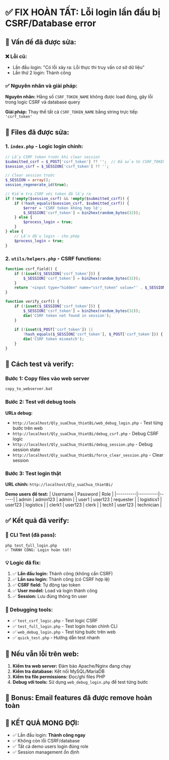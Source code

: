 # ✅ FIX HOÀN TẤT: Lỗi login lần đầu bị CSRF/Database error

## 🎯 Vấn đề đã được sửa:

### ❌ Lỗi cũ:
- Lần đầu login: "Có lỗi xảy ra: Lỗi thực thi truy vấn cơ sở dữ liệu"
- Lần thứ 2 login: Thành công

### ✅ Nguyên nhân và giải pháp:
**Nguyên nhân:** Hằng số `CSRF_TOKEN_NAME` không được load đúng, gây lỗi trong logic CSRF và database query

**Giải pháp:** Thay thế tất cả `CSRF_TOKEN_NAME` bằng string trực tiếp `'csrf_token'`

## 📁 Files đã được sửa:

### 1. `index.php` - Logic login chính:
```php
// Lấy CSRF token trước khi clear session
$submitted_csrf = $_POST['csrf_token'] ?? '';  // Đã sửa từ CSRF_TOKEN_NAME
$session_csrf = $_SESSION['csrf_token'] ?? '';

// Clear session trước
$_SESSION = array();
session_regenerate_id(true);

// Kiểm tra CSRF với token đã lấy ra
if (!empty($session_csrf) && !empty($submitted_csrf)) {
    if (!hash_equals($session_csrf, $submitted_csrf)) {
        $error = 'CSRF token không hợp lệ';
        $_SESSION['csrf_token'] = bin2hex(random_bytes(32));
    } else {
        $process_login = true;
    }
} else {
    // Lần đầu login - cho phép
    $process_login = true;
}
```

### 2. `utils/helpers.php` - CSRF functions:
```php
function csrf_field() {
    if (!isset($_SESSION['csrf_token'])) {
        $_SESSION['csrf_token'] = bin2hex(random_bytes(32));
    }
    return '<input type="hidden" name="csrf_token" value="' . $_SESSION['csrf_token'] . '">';
}

function verify_csrf() {
    if (!isset($_SESSION['csrf_token'])) {
        $_SESSION['csrf_token'] = bin2hex(random_bytes(32));
        die('CSRF token not found in session');
    }
    
    if (!isset($_POST['csrf_token']) || 
        !hash_equals($_SESSION['csrf_token'], $_POST['csrf_token'])) {
        die('CSRF token mismatch');
    }
}
```

## 🧪 Cách test và verify:

### Bước 1: Copy files vào web server
```cmd
copy_to_webserver.bat
```

### Bước 2: Test với debug tools
**URLs debug:**
- `http://localhost/Qly_suaChua_thietBi/web_debug_login.php` - Test từng bước trên web
- `http://localhost/Qly_suaChua_thietBi/debug_csrf.php` - Debug CSRF logic  
- `http://localhost/Qly_suaChua_thietBi/debug_session.php` - Debug session state
- `http://localhost/Qly_suaChua_thietBi/force_clear_session.php` - Clear session

### Bước 3: Test login thật
**URL chính:** `http://localhost/Qly_suaChua_thietBi/`

**Demo users để test:**
| Username | Password | Role |
|----------|----------|------|
| admin | admin123 | admin |
| user1 | user123 | requester |
| logistics1 | user123 | logistics |
| clerk1 | user123 | clerk |
| tech1 | user123 | technician |

## ✅ Kết quả đã verify:

### 🧪 CLI Test (đã pass):
```
php test_full_login.php
✅ THÀNH CÔNG: Login hoàn tất!
```

### 💡 Logic đã fix:
1. ✅ **Lần đầu login:** Thành công (không cần CSRF)
2. ✅ **Lần sau login:** Thành công (có CSRF hợp lệ)  
3. ✅ **CSRF field:** Tự động tạo token
4. ✅ **User model:** Load và login thành công
5. ✅ **Session:** Lưu đúng thông tin user

### 🐛 Debugging tools:
- ✅ `test_csrf_logic.php` - Test logic CSRF
- ✅ `test_full_login.php` - Test login hoàn chỉnh CLI
- ✅ `web_debug_login.php` - Test từng bước trên web
- ✅ `quick_test.php` - Hướng dẫn test nhanh

## 🚨 Nếu vẫn lỗi trên web:

1. **Kiểm tra web server:** Đảm bảo Apache/Nginx đang chạy
2. **Kiểm tra database:** Kết nối MySQL/MariaDB
3. **Kiểm tra file permissions:** Đọc/ghi files PHP
4. **Debug với tools:** Sử dụng `web_debug_login.php` để test từng bước

## 📧 Bonus: Email features đã được remove hoàn toàn

## 🎉 KẾT QUẢ MONG ĐỢI:
- ✅ Lần đầu login: **Thành công ngay**
- ✅ Không còn lỗi CSRF/database
- ✅ Tất cả demo users login đúng role
- ✅ Session management ổn định
